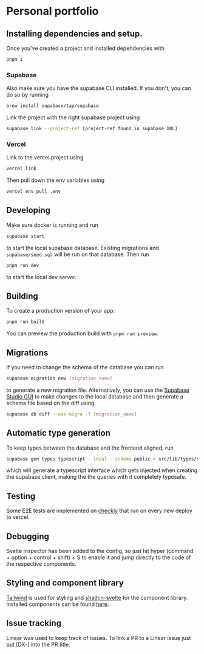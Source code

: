 # Personal portfolio

## Installing dependencies and setup.

Once you've created a project and installed dependencies with

```bash
pnpm i
```

### Supabase

Also make sure you have the supabase CLI installed. If you don't, you can do so by running

```bash
brew install supabase/tap/supabase
```

Link the project with the right supabase project using

```bash
supabase link --project-ref [project-ref found in supabase URL]
```

### Vercel

Link to the vercel project using

```bash
vercel link
```

Then pull down the env variables using

```bash
vercel env pull .env
```

## Developing

Make sure docker is running and run

```bash
supabase start
```

to start the local supabase database. Existing migrations and `supabase/seed.sql` will be run on that database.
Then run

```bash
pnpm run dev
```

to start the local dev server.

## Building

To create a production version of your app:

```bash
pnpm run build
```

You can preview the production build with `pnpm run preview`.

## Migrations

If you need to change the schema of the database you can run

```bash
supabase migration new [migration_name]
```

to generate a new migration file.
Alternatively, you can use the [Supabase Studio GUI](https://localhost:54323/) to make changes to the local database and
then generate a schema file based on the diff using

```bash
supabase db diff --use-migra -f [migration_name]
```

## Automatic type generation

To keep types between the database and the frontend aligned, run

```bash
supabase gen types typescript --local --schema public > src/lib/types/supabase.ts
```

which will generate a typescript interface which gets injected when creating the supabase client, making the the queries
with it completely typesafe.

## Testing

Some E2E tests are implemented on [checkly](https://app.checklyhq.com/) that run on every new deploy to vercel.

## Debugging

Svelte inspector has been added to the config, so just hit hyper (command + option + control + shift) + S to enable it
and jump directly to the code of the respective components.

## Styling and component library

[Tailwind](https://tailwindcss.com/) is used for styling and [shadcn-svelte](https://www.shadcn-svelte.com/docs) for the
component library. Installed components can be found [here](src/lib/components/ui/).

## Issue tracking

Linear was used to keep track of issues. To link a PR to a Linear issue just put [DX-<num>] into the PR title.
